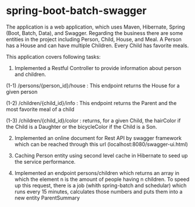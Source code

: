 # spring-boot-batch-swagger

The application is a web application, which uses Maven, Hibernate, Spring (Boot, Batch, Data), and Swagger. 
Regarding the business there are some entities in the project including Person, Child, House, and Meal. 
A Person has a House and can have multiple Children. Every Child has favorite meals.

This application covers following tasks:

1.	Implemented a Restful Controller to provide information about person and children.

(1-1) /persons/{person_id}/house : This endpoint returns the House for a given person

(1-2) /children/{child_id}/info : This endpoint returns the Parent and the most favorite meal of a child 

(1-3) /children/{child_id}/color : returns, for a given Child, the hairColor if the Child is a Daughter or 
the bicycleColor if the Child is a Son.

2.	Implemented an online document for Rest API by swagger framework which can be reached through this url (localhost:8080/swagger-ui.html)

3.	Caching Person entity using second level cache in Hibernate to seed up the service performance.

4.	Implemented an endpoint persons/children which returns an array in which the element n is the amount of people having n children. 
To speed up this request, there is a job (whith spring-batch and schedular) which runs every 15 minutes, 
calculates those numbers and puts them into a new entity ParentSummary

